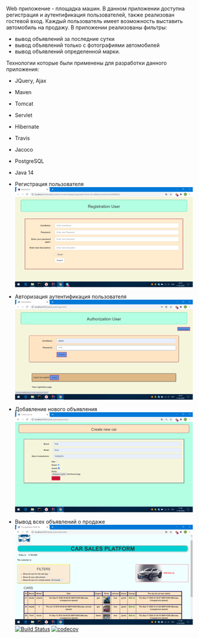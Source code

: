 Web приложение - площадка машин.
В данном приложении доступна регистрация и аутентификация пользователей, также реализован гостевой вход. 
Каждый пользователь имеет возможность выставить автомобиль на продажу.
В приложении реализованы фильтры:
- вывод объявлений за последние сутки
- вывод объявлений только с фотографиями автомобилей
- вывод объявлений определенной марки.

Технологии которые были применены для разработки данного приложения:
- JQuery, Ajax
- Maven
- Tomcat
- Servlet
- Hibernate
- Travis
- Jacoco
- PostgreSQL
- Java 14

- Регистрация пользователя
![](screenshots/registration.png)
- Авторизация аутентификация пользователя
![](screenshots/input.png)
- Добавление нового объявления
![](screenshots/newCar.png)
- Вывод всех объявлений о продаже
![](screenshots/cars.png)
[![Build Status](https://travis-ci.org/dmitrytishchenko/job4j_todo.svg?branch=master)](https://travis-ci.org/dmitrytishchenko/job4j_todo)
[![codecov](https://codecov.io/gh/dmitrytishchenko/job4j_todo/branch/master/graph/badge.svg)](https://codecov.io/gh/dmitrytishchenko/job4j_todo)
